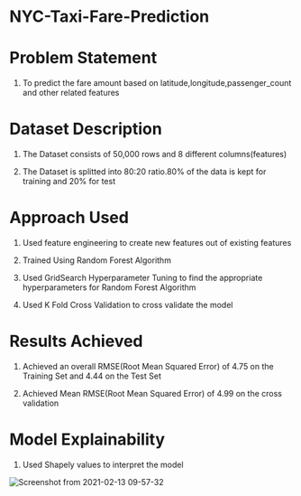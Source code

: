 # NYC-Taxi-Fare-Prediction

# Problem Statement

1. To predict the fare amount based on latitude,longitude,passenger_count and other related features

# Dataset Description
1. The Dataset consists of 50,000 rows and 8 different columns(features)

2. The Dataset is splitted into 80:20 ratio.80% of the data is kept for training and 20% for test

# Approach Used

1. Used feature engineering to create new features out of existing features

2. Trained Using Random Forest Algorithm

3. Used GridSearch Hyperparameter Tuning to find the appropriate hyperparameters for Random Forest Algorithm

4. Used K Fold Cross Validation to cross validate the model

# Results Achieved

1. Achieved an overall RMSE(Root Mean Squared Error) of 4.75 on the Training Set and 4.44 on the Test Set

2. Achieved Mean RMSE(Root Mean Squared Error) of 4.99 on the cross validation

# Model Explainability

1. Used Shapely values to interpret the model

![Screenshot from 2021-02-13 09-57-32](https://user-images.githubusercontent.com/37527532/107841596-283c2980-6de2-11eb-8418-0dc75d555303.png)

